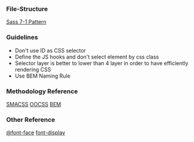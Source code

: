 ### File-Structure
[Sass 7-1 Pattern](https://gist.github.com/rveitch/84cea9650092119527bc)

### Guidelines
- Don't use ID as CSS selector
- Define the JS hooks and don't select element by css class
- Selector layer is better to lower than 4 layer in order to have efficiently rendering CSS
- Use BEM Naming Rule

### Methodology Reference
[SMACSS](http://smacss.com/)
[OOCSS](http://oocss.org/)
[BEM](http://getbem.com/introduction/)

### Other Reference
[@font-face](https://blog.gtwang.org/web-development/css-font-face/)
[font-display](https://www.astralweb.com.tw/use-font-display-to-improve-and-optimize-website/)